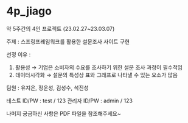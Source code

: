 # 4p_jiago
약 5주간의 4인 프로젝트
(23.02.27~23.03.07)

주제 : 스프링프레임워크를 활용한 설문조사 사이트 구현

선정 이유 : 
  1. 활용성 → 기업은 소비자의 수요를 조사하기 위한 설문 조사 과정이 필수적임
  2. 데이터시각화 → 설문의 특성상 표와 그래프로 나타낼 수 있는 요소가 많음

팀원 : 유지은, 정운성, 김성수, 석진성


테스트 ID/PW : test / 123
관리자 ID/PW : admin / 123

나머지 궁금하신 사항은 PDF 파일을 참조해주세요~
